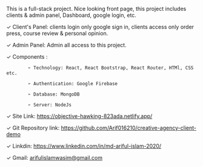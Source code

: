 This is a full-stack project. Nice looking front page, this project includes clients & admin panel, Dashboard, google login, etc. 

 ✓ Client's Panel: clients login only google sign in, clients access only order press, course review & personal opinion.
 
 ✓ Admin Panel: Admin all access to this project.
 
 ✓ Components :
 
			➢ Technology: React, React Bootstrap, React Router, HTMl, CSS etc.
			
			➢ Authentication: Google Firebase
			
			➢ Database: MongoDB
			
			➢ Server: NodeJs


 ✓ Site Link: https://objective-hawking-823ada.netlify.app/ 
 
 ✓ Git Repository link: https://github.com/Arif016210/creative-agency-client-demo
 
 ✓ Linkdin: https://www.linkedin.com/in/md-ariful-islam-2020/
 
 ✓ Gmail: arifulislamwasim@gmail.com



